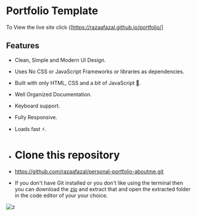 # Portfolio Template

To View the live site click ([https://razaafazal.github.io/portfolio/]

## Features

- Clean, Simple and Modern UI Design.
- Uses No CSS or JavaScript Frameworks or libraries as dependencies.
- Built with only HTML, CSS and a bit of JavaScript 🔨.
- Well Organized Documentation.
- Keyboard support.
- Fully Responsive.
- Loads fast ⚡.

- # Clone this repository
- https://github.com/razaafazal/personal-portfolio-aboutme.git

- If you don't have Git installed or you don't like using the terminal then you can download the [zip](https://github.com/razaafazal/personal-portfolio-aboutme/archive/refs/heads/main.zip) and extract that and open the extracted folder in the code editor of your your choice.

![z](https://github.com/razaafazal/personal-portfolio-aboutme/assets/162603506/41c08220-ecaa-49a6-a570-aa9289aada10)

